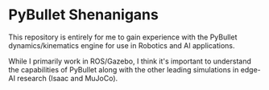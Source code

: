# PyBullet Shenanigans

This repository is entirely for me to gain experience with the PyBullet dynamics/kinematics engine for use in Robotics and AI applications.

While I primarily work in ROS/Gazebo, I think it's important to understand the capabilities of PyBullet along with the other leading simulations in edge-AI research (Isaac and MuJoCo). 


